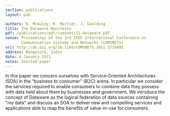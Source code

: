 ```yaml
---
section: publications
layout: pub

authors: D. McAuley, R. Mortier, J. Goulding
title: The Dataware Manifesto
pdf: /publications/pdf/comsnets11-dataware.pdf
venue: Proceedings of the 3rd IEEE International Conference on
       Communication Systems and Networks (COMSNETS) 
uri: http://dx.doi.org/10.1109/COMSNETS.2011.5716491
address: Bangalore, India
date: 4 January 2011
notes: Invited paper
---
```


In this paper we concern ourselves with Service-Oriented
Architectures (SOA) in the "business to consumer" (B2C) arena. In
particular we consider the services required to enable consumers to
combine data they possess with data held about them by businesses and
government. We introduce the concept of Dataware as the logical
federation of data sources containing "my data" and discuss an SOA to
deliver new and compelling services and applications able to reap the
benefits of value-in-use for consumers.

